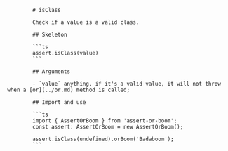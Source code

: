             # isClass

            Check if a value is a valid class.

            ## Skeleton

            ```ts
            assert.isClass(value)
            ```

            ## Arguments

            - `value` anything, if it's a valid value, it will not throw when a [or](../or.md) method is called;

            ## Import and use

            ```ts
            import { AssertOrBoom } from 'assert-or-boom';
            const assert: AssertOrBoom = new AssertOrBoom();

            assert.isClass(undefined).orBoom('Badaboom');
            ```
